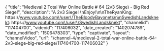 {
    "title": "Medieval 2 Total War Online Battle # 64 (2v3 Siege) - Big Red Siege!",
    "description": "A 2v3 Siege! \nEnjoy!\n\nTheRyanKing: https:\/\/www.youtube.com\/user\/TheBloodyBayonets\n\nSwedishLandsknekt: https:\/\/www.youtube.com\/user\/SwedishLandsknekt",
    "channelid": "117404700",
    "videoid": "117406032",
    "date_created": "1402074789",
    "date_modified": "1506478303",
    "type": "captivate",
    "layout": "channelVideo",
    "url": "\/channel-4\/medieval-2-total-war-online-battle-64-2v3-siege-big-red-siege\/117404700-117406032"
}